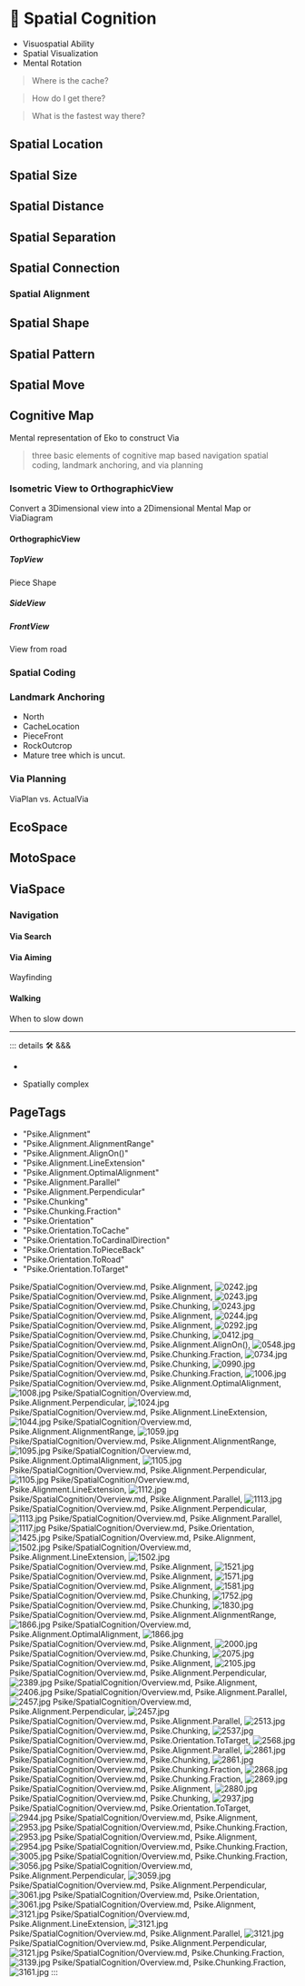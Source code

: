 
# 💜 <psike>Spatial Cognition</psike>

- Visuospatial Ability
- Spatial Visualization
- Mental Rotation

> Where is the cache?

> How do I get there?

> What is the fastest way there?

>

## Spatial Location

## Spatial Size

## Spatial Distance

## Spatial Separation

## Spatial Connection

### Spatial Alignment

## Spatial Shape

## Spatial Pattern

## Spatial Move

## Cognitive Map

Mental representation of Eko to construct Via

> three basic elements of cognitive map based navigation spatial coding, landmark anchoring, and via planning

### Isometric View to OrthographicView

Convert a 3Dimensional view into a 2Dimensional Mental Map or ViaDiagram

#### OrthographicView

##### TopView

Piece Shape

##### SideView

##### FrontView

View from road

### Spatial Coding

### Landmark Anchoring

- North
- CacheLocation
- PieceFront
- RockOutcrop
- Mature tree which is uncut.

### Via Planning

ViaPlan vs. ActualVia

## <eko>EcoSpace</eko>

## <move>MotoSpace</move>

## <via>ViaSpace</via>

### Navigation

#### Via Search

#### Via Aiming

Wayfinding

#### Walking

When to slow down

---

<!-- =================================================== -->
<!-- =================================================== -->
<!-- =================================================== -->
<!-- =================================================== -->
<!-- =================================================== -->
::: details 🛠 <dev>&&&</dev>



-



- Spatially complex

<h2>PageTags</h2>

- "Psike.Alignment"
- "Psike.Alignment.AlignmentRange"
- "Psike.Alignment.AlignOn()"
- "Psike.Alignment.LineExtension"
- "Psike.Alignment.OptimalAlignment"
- "Psike.Alignment.Parallel"
- "Psike.Alignment.Perpendicular"
- "Psike.Chunking"
- "Psike.Chunking.Fraction"
- "Psike.Orientation"
- "Psike.Orientation.ToCache"
- "Psike.Orientation.ToCardinalDirection"
- "Psike.Orientation.ToPieceBack"
- "Psike.Orientation.ToRoad"
- "Psike.Orientation.ToTarget"

Psike/SpatialCognition/Overview.md, <dev>Psike.Alignment</dev>, ![0242.jpg](/PaperPhoto/0242.jpg)
Psike/SpatialCognition/Overview.md, <dev>Psike.Alignment</dev>, ![0243.jpg](/PaperPhoto/0243.jpg)
Psike/SpatialCognition/Overview.md, <dev>Psike.Chunking</dev>, ![0243.jpg](/PaperPhoto/0243.jpg)
Psike/SpatialCognition/Overview.md, <dev>Psike.Alignment</dev>, ![0244.jpg](/PaperPhoto/0244.jpg)
Psike/SpatialCognition/Overview.md, <dev>Psike.Alignment</dev>, ![0292.jpg](/PaperPhoto/0292.jpg)
Psike/SpatialCognition/Overview.md, <dev>Psike.Chunking</dev>, ![0412.jpg](/PaperPhoto/0412.jpg)
Psike/SpatialCognition/Overview.md, <dev>Psike.Alignment.AlignOn()</dev>, ![0548.jpg](/PaperPhoto/0548.jpg)
Psike/SpatialCognition/Overview.md, <dev>Psike.Chunking.Fraction</dev>, ![0734.jpg](/PaperPhoto/0734.jpg)
Psike/SpatialCognition/Overview.md, <dev>Psike.Chunking</dev>, ![0990.jpg](/PaperPhoto/0990.jpg)
Psike/SpatialCognition/Overview.md, <dev>Psike.Chunking.Fraction</dev>, ![1006.jpg](/PaperPhoto/1006.jpg)
Psike/SpatialCognition/Overview.md, <dev>Psike.Alignment.OptimalAlignment</dev>, ![1008.jpg](/PaperPhoto/1008.jpg)
Psike/SpatialCognition/Overview.md, <dev>Psike.Alignment.Perpendicular</dev>, ![1024.jpg](/PaperPhoto/1024.jpg)
Psike/SpatialCognition/Overview.md, <dev>Psike.Alignment.LineExtension</dev>, ![1044.jpg](/PaperPhoto/1044.jpg)
Psike/SpatialCognition/Overview.md, <dev>Psike.Alignment.AlignmentRange</dev>, ![1059.jpg](/PaperPhoto/1059.jpg)
Psike/SpatialCognition/Overview.md, <dev>Psike.Alignment.AlignmentRange</dev>, ![1095.jpg](/PaperPhoto/1095.jpg)
Psike/SpatialCognition/Overview.md, <dev>Psike.Alignment.OptimalAlignment</dev>, ![1105.jpg](/PaperPhoto/1105.jpg)
Psike/SpatialCognition/Overview.md, <dev>Psike.Alignment.Perpendicular</dev>, ![1105.jpg](/PaperPhoto/1105.jpg)
Psike/SpatialCognition/Overview.md, <dev>Psike.Alignment.LineExtension</dev>, ![1112.jpg](/PaperPhoto/1112.jpg)
Psike/SpatialCognition/Overview.md, <dev>Psike.Alignment.Parallel</dev>, ![1113.jpg](/PaperPhoto/1113.jpg)
Psike/SpatialCognition/Overview.md, <dev>Psike.Alignment.Perpendicular</dev>, ![1113.jpg](/PaperPhoto/1113.jpg)
Psike/SpatialCognition/Overview.md, <dev>Psike.Alignment.Parallel</dev>, ![1117.jpg](/PaperPhoto/1117.jpg)
Psike/SpatialCognition/Overview.md, <dev>Psike.Orientation</dev>, ![1425.jpg](/PaperPhoto/1425.jpg)
Psike/SpatialCognition/Overview.md, <dev>Psike.Alignment</dev>, ![1502.jpg](/PaperPhoto/1502.jpg)
Psike/SpatialCognition/Overview.md, <dev>Psike.Alignment.LineExtension</dev>, ![1502.jpg](/PaperPhoto/1502.jpg)
Psike/SpatialCognition/Overview.md, <dev>Psike.Alignment</dev>, ![1521.jpg](/PaperPhoto/1521.jpg)
Psike/SpatialCognition/Overview.md, <dev>Psike.Alignment</dev>, ![1571.jpg](/PaperPhoto/1571.jpg)
Psike/SpatialCognition/Overview.md, <dev>Psike.Alignment</dev>, ![1581.jpg](/PaperPhoto/1581.jpg)
Psike/SpatialCognition/Overview.md, <dev>Psike.Chunking</dev>, ![1752.jpg](/PaperPhoto/1752.jpg)
Psike/SpatialCognition/Overview.md, <dev>Psike.Chunking</dev>, ![1830.jpg](/PaperPhoto/1830.jpg)
Psike/SpatialCognition/Overview.md, <dev>Psike.Alignment.AlignmentRange</dev>, ![1866.jpg](/PaperPhoto/1866.jpg)
Psike/SpatialCognition/Overview.md, <dev>Psike.Alignment.OptimalAlignment</dev>, ![1866.jpg](/PaperPhoto/1866.jpg)
Psike/SpatialCognition/Overview.md, <dev>Psike.Alignment</dev>, ![2000.jpg](/PaperPhoto/2000.jpg)
Psike/SpatialCognition/Overview.md, <dev>Psike.Chunking</dev>, ![2075.jpg](/PaperPhoto/2075.jpg)
Psike/SpatialCognition/Overview.md, <dev>Psike.Alignment</dev>, ![2105.jpg](/PaperPhoto/2105.jpg)
Psike/SpatialCognition/Overview.md, <dev>Psike.Alignment.Perpendicular</dev>, ![2389.jpg](/PaperPhoto/2389.jpg)
Psike/SpatialCognition/Overview.md, <dev>Psike.Alignment</dev>, ![2406.jpg](/PaperPhoto/2406.jpg)
Psike/SpatialCognition/Overview.md, <dev>Psike.Alignment.Parallel</dev>, ![2457.jpg](/PaperPhoto/2457.jpg)
Psike/SpatialCognition/Overview.md, <dev>Psike.Alignment.Perpendicular</dev>, ![2457.jpg](/PaperPhoto/2457.jpg)
Psike/SpatialCognition/Overview.md, <dev>Psike.Alignment.Parallel</dev>, ![2513.jpg](/PaperPhoto/2513.jpg)
Psike/SpatialCognition/Overview.md, <dev>Psike.Chunking</dev>, ![2537.jpg](/PaperPhoto/2537.jpg)
Psike/SpatialCognition/Overview.md, <dev>Psike.Orientation.ToTarget</dev>, ![2568.jpg](/PaperPhoto/2568.jpg)
Psike/SpatialCognition/Overview.md, <dev>Psike.Alignment.Parallel</dev>, ![2861.jpg](/PaperPhoto/2861.jpg)
Psike/SpatialCognition/Overview.md, <dev>Psike.Chunking</dev>, ![2861.jpg](/PaperPhoto/2861.jpg)
Psike/SpatialCognition/Overview.md, <dev>Psike.Chunking.Fraction</dev>, ![2868.jpg](/PaperPhoto/2868.jpg)
Psike/SpatialCognition/Overview.md, <dev>Psike.Chunking.Fraction</dev>, ![2869.jpg](/PaperPhoto/2869.jpg)
Psike/SpatialCognition/Overview.md, <dev>Psike.Alignment</dev>, ![2880.jpg](/PaperPhoto/2880.jpg)
Psike/SpatialCognition/Overview.md, <dev>Psike.Chunking</dev>, ![2937.jpg](/PaperPhoto/2937.jpg)
Psike/SpatialCognition/Overview.md, <dev>Psike.Orientation.ToTarget</dev>, ![2944.jpg](/PaperPhoto/2944.jpg)
Psike/SpatialCognition/Overview.md, <dev>Psike.Alignment</dev>, ![2953.jpg](/PaperPhoto/2953.jpg)
Psike/SpatialCognition/Overview.md, <dev>Psike.Chunking.Fraction</dev>, ![2953.jpg](/PaperPhoto/2953.jpg)
Psike/SpatialCognition/Overview.md, <dev>Psike.Alignment</dev>, ![2954.jpg](/PaperPhoto/2954.jpg)
Psike/SpatialCognition/Overview.md, <dev>Psike.Chunking.Fraction</dev>, ![3005.jpg](/PaperPhoto/3005.jpg)
Psike/SpatialCognition/Overview.md, <dev>Psike.Chunking.Fraction</dev>, ![3056.jpg](/PaperPhoto/3056.jpg)
Psike/SpatialCognition/Overview.md, <dev>Psike.Alignment.Perpendicular</dev>, ![3059.jpg](/PaperPhoto/3059.jpg)
Psike/SpatialCognition/Overview.md, <dev>Psike.Alignment.Perpendicular</dev>, ![3061.jpg](/PaperPhoto/3061.jpg)
Psike/SpatialCognition/Overview.md, <dev>Psike.Orientation</dev>, ![3061.jpg](/PaperPhoto/3061.jpg)
Psike/SpatialCognition/Overview.md, <dev>Psike.Alignment</dev>, ![3121.jpg](/PaperPhoto/3121.jpg)
Psike/SpatialCognition/Overview.md, <dev>Psike.Alignment.LineExtension</dev>, ![3121.jpg](/PaperPhoto/3121.jpg)
Psike/SpatialCognition/Overview.md, <dev>Psike.Alignment.Parallel</dev>, ![3121.jpg](/PaperPhoto/3121.jpg)
Psike/SpatialCognition/Overview.md, <dev>Psike.Alignment.Perpendicular</dev>, ![3121.jpg](/PaperPhoto/3121.jpg)
Psike/SpatialCognition/Overview.md, <dev>Psike.Chunking.Fraction</dev>, ![3139.jpg](/PaperPhoto/3139.jpg)
Psike/SpatialCognition/Overview.md, <dev>Psike.Chunking.Fraction</dev>, ![3161.jpg](/PaperPhoto/3161.jpg)
:::
